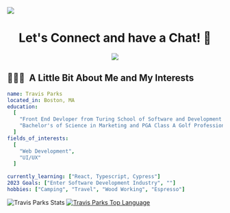   <img src="https://capsule-render.vercel.app/api?type=waving&color=gradient&text=Hello!&height=100&section=header"/>
</p>

<h1 align="center">
  Let's Connect and have a Chat! 💬
</h1>

<p align="center">
  <img src= "https://media2.giphy.com/media/AIGF7ljcNKZI4/200w.webp?cid=ecf05e470mulre0ipsjatj4anax6uehl35pt43ru9zjlrd4d&rid=200w.webp&ct=g">
</p>

<h2> 👨🏻‍💻 &nbsp;A Little Bit About Me and My Interests</h2>

```yaml
name: Travis Parks
located_in: Boston, MA
education:
  [
    "Front End Devloper from Turing School of Software and Development ",
    "Bachelor's of Science in Marketing and PGA Class A Golf Professional ",
  ]
fields_of_interests:
  [
    "Web Development",
    "UI/UX"
  ]
  
currently_learning: ["React, Typescript, Cypress"]
2023 Goals: ["Enter Software Development Industry", ""]
hobbies: ["Camping", "Travel", "Wood Working", "Espresso"]
```
  


![Travis Parks Stats](https://github-readme-stats.vercel.app/api?username=LeftyLincoln&show_icons=true&theme=gradient)
[![Travis Parks Top Language](https://github-readme-stats.vercel.app/api/top-langs/?username=LeftyLincoln&layout=compact)](https://github.com/LeftyLincoln/github-readme-stats)
